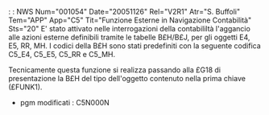 :  : NWS Num="001054" Date="20051126" Rel="V2R1" Atr="S. Buffoli" Tem="APP" App="C5" Tit="Funzione Esterne in Navigazione Contabilità" Sts="20"
E' stato attivato nelle interrogazioni della contabililtà l'aggancio alle azioni esterne definibili
tramite le tabelle B£H/B£J, per gli oggetti E4, E5, RR, MH. I codici della B£H sono stati predefiniti con la seguente codifica C5_E4, C5_E5, C5_RR e C5_MH.

Tecnicamente questa funzione si realizza passando alla £G18 di presentazione la B£H del tipo dell'oggetto  contenuto nella prima chiave (£FUNK1).

* pgm modificati :  C5N000N
